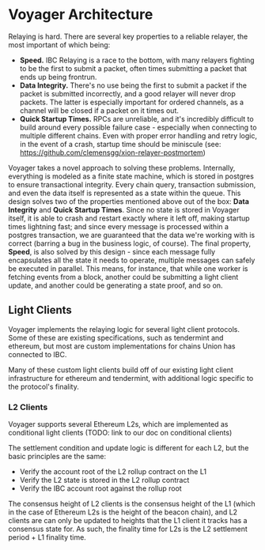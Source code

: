 # Voyager Architecture

Relaying is hard. There are several key properties to a reliable relayer, the most important of
which being:

- **Speed.** IBC Relaying is a race to the bottom, with many relayers fighting to be the first to
  submit a packet, often times submitting a packet that ends up being frontrun.
- **Data Integrity.** There's no use being the first to submit a packet if the packet is submitted
  incorrectly, and a good relayer will never drop packets. The latter is especially important for
  ordered channels, as a channel will be closed if a packet on it times out.
- **Quick Startup Times.** RPCs are unreliable, and it's incredibly difficult to build around every
  possible failure case - especially when connecting to multiple different chains. Even with proper
  error handling and retry logic, in the event of a crash, startup time should be miniscule (see:
  <https://github.com/clemensgg/xion-relayer-postmortem>)

Voyager takes a novel approach to solving these problems. Internally, everything is modeled as a
finite state machine, which is stored in postgres to ensure transactional integrity. Every chain
query, transaction submission, and even the data itself is represented as a state within the queue.
This design solves two of the properties mentioned above out of the box: **Data Integrity** and
**Quick Startup Times**. Since no state is stored in Voyager itself, it is able to crash and restart
exactly where it left off, making startup times lightning fast; and since every message is processed
within a postgres transaction, we are guaranteed that the data we're working with is correct
(barring a bug in the business logic, of course). The final property, **Speed**, is also solved
by this design - since each message fully encapsulates all the state it needs to operate, multiple
messages can safely be executed in parallel. This means, for instance, that while one worker is
fetching events from a block, another could be submitting a light client update, and another could
be generating a state proof, and so on.

## Light Clients

Voyager implements the relaying logic for several light client protocols. Some of these are existing
specifications, such as tendermint and ethereum, but most are custom implementations for chains
Union has connected to IBC.

Many of these custom light clients build off of our existing light client infrastructure for
ethereum and tendermint, with additional logic specific to the protocol's finality.

### L2 Clients

Voyager supports several Ethereum L2s, which are implemented as conditional light clients (TODO:
link to our doc on conditional clients)

The settlement condition and update logic is different for each L2, but the basic principles are
the same:

- Verify the account root of the L2 rollup contract on the L1
- Verify the L2 state is stored in the L2 rollup contract
- Verify the IBC account root against the rollup root

The consensus height of L2 clients is the consensus height of the L1 (which in the case of Ethereum
L2s is the height of the beacon chain), and L2 clients are can only be updated to heights that
the L1 client it tracks has a consensus state for. As such, the finality time for L2s is the L2
settlement period + L1 finality time.
